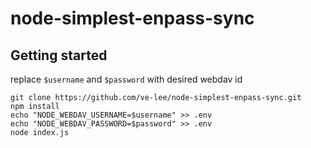 # node-simplest-enpass-sync



## Getting started

replace `$username` and `$password` with desired webdav id

```
git clone https://github.com/ve-lee/node-simplest-enpass-sync.git
npm install
echo "NODE_WEBDAV_USERNAME=$username" >> .env
echo "NODE_WEBDAV_PASSWORD=$password" >> .env
node index.js
```
